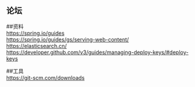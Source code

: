 ## 论坛

##资料  
https://spring.io/guides  
https://spring.io/guides/gs/serving-web-content/  
https://elasticsearch.cn/  
https://developer.github.com/v3/guides/managing-deploy-keys/#deploy-keys  

##工具  
https://git-scm.com/downloads  